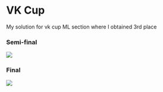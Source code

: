 # VK Cup
My solution for vk cup ML section where I obtained 3rd place
### Semi-final
![](https://sun9-20.userapi.com/c857024/v857024599/134c5b/6Wog2F91SyM.jpg)
### Final
![](https://sun9-76.userapi.com/impg/utMlsm-B96DSbP_A5ZJo4MoRT-2_I2Kjom2jHw/bCotI_bov7o.jpg?size=1920x1080&quality=96&proxy=1&sign=4c6261d801c2296a888ef6c20f811750)
